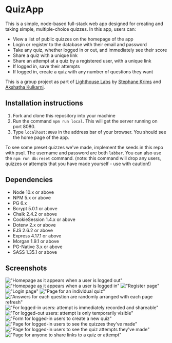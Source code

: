 QuizApp
=========
This is a simple, node-based full-stack web app designed for creating and taking simple, multiple-choice quizzes. In this app, users can:

- View a list of public quizzes on the homepage of the app
- Login or register to the database with their email and password
- Take any quiz, whether logged in or out, and immediately see their score
- Share a quiz with a unique link
- Share an attempt at a quiz by a registered user, with a unique link
- If logged in, save their attempts
- If logged in, create a quiz with any number of questions they want

This is a group project as part of [Lighthouse Labs](https://www.lighthouselabs.ca) by [Stephane Krims](https://github.com/stephkri) and [Akshatha Kulkarni](https://github.com/akshathakulkarni). 

## Installation instructions

1. Fork and clone this repository into your machine
2. Run the command `npm run local`. This will get the server running on port 8080.
3. Type `localhost:8080` in the address bar of your browser. You should see the home page of the app.

To see some preset quizzes we've made, implement the seeds in this repo with psql. 
The username and password are both `labber`.
You can also use the `npm run db:reset` command. (note: this command will drop any users, quizzes or attempts that you have made yourself - use with caution!)

## Dependencies

- Node 10.x or above
- NPM 5.x or above
- PG 6.x
- Bcrypt 5.0.1 or above
- Chalk 2.4.2 or above
- CookieSession 1.4.x or above
- Dotenv 2.x or above
- EJS 2.6.2 or above
- Express 4.17.1 or above
- Morgan 1.9.1 or above
- PG-Native 3.x or above
- SASS 1.35.1 or above

## Screenshots

!["Homepage as it appears when a user is logged out"](https://github.com/stephkri/quizapp/blob/master/screenshots/logout-homepage.png)
!["Homepage as it appears when a user is logged in"](https://github.com/stephkri/quizapp/blob/master/screenshots/login-homepage.png)
!["Register page"](https://github.com/stephkri/quizapp/blob/master/screenshots/register-page.png)
!["Login page"](https://github.com/stephkri/quizapp/blob/master/screenshots/login-page.png)
!["Page for an individual quiz"](https://github.com/stephkri/quizapp/blob/master/screenshots/quiz-page.png)
!["Answers for each question are randomly arranged with each page refresh"](https://github.com/stephkri/quizapp/blob/master/screenshots/quiz-page-scramble.png)
!["For logged-in users: attempt is immediately recorded and shareable"](https://github.com/stephkri/quizapp/blob/master/screenshots/attempt-page.png)
!["For logged-out users: attempt is only temporarily visible"](https://github.com/stephkri/quizapp/blob/master/screenshots/temp-attempt.png)
!["Form for logged-in users to create a new quiz"](https://github.com/stephkri/quizapp/blob/master/screenshots/new-quiz.png)
!["Page for logged-in users to see the quizzes they've made"](https://github.com/stephkri/quizapp/blob/master/screenshots/my-quizzes.png)
!["Page for logged-in users to see the quiz attempts they've made"](https://github.com/stephkri/quizapp/blob/master/screenshots/my-attempts.png)
!["Page for anyone to share links to a quiz or attempt"](https://github.com/stephkri/quizapp/blob/master/screenshots/share-page.png)

